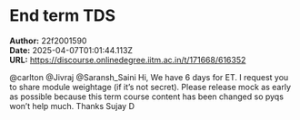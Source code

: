 # End term TDS

**Author:** 22f2001590  
**Date:** 2025-04-07T01:01:44.113Z  
**URL:** https://discourse.onlinedegree.iitm.ac.in/t/171668/616352

@carlton @Jivraj @Saransh_Saini
Hi,
We have 6 days for ET. I request you to share module weightage (if it’s not secret).
Please release mock as early as possible because this term course content has been changed so pyqs won’t help much.
Thanks
Sujay D
